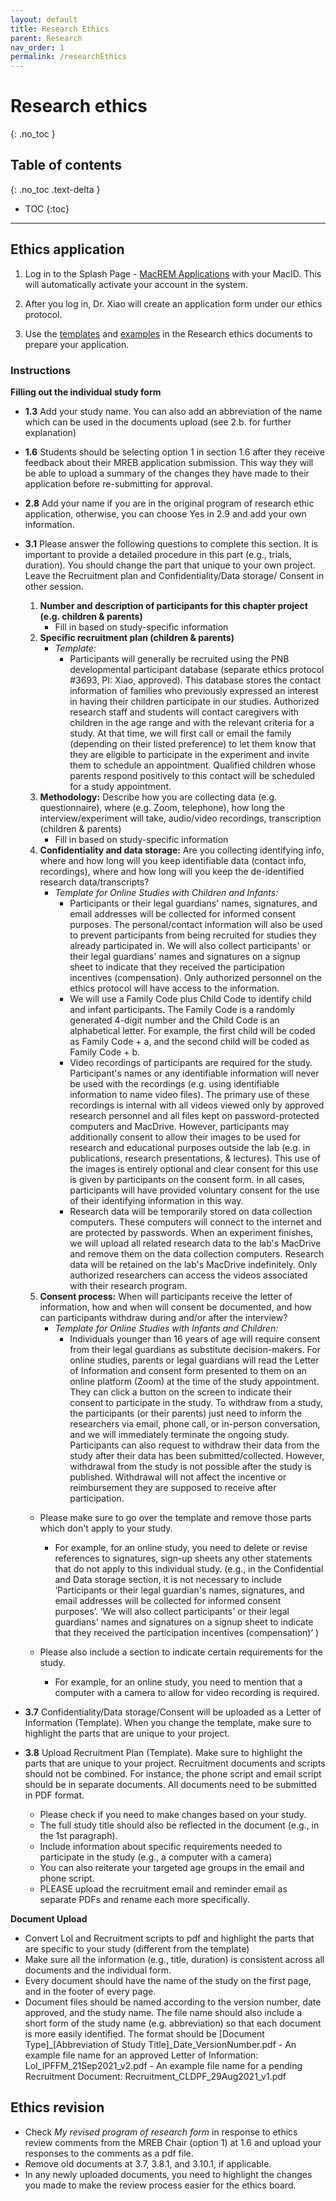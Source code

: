 ```yaml
---
layout: default
title: Research Ethics
parent: Research
nav_order: 1
permalink: /researchEthics
---
```


# Research ethics
{: .no_toc }

## Table of contents
{: .no_toc .text-delta }

* TOC
{:toc}

---

## Ethics application
1. Log in to the Splash Page - [MacREM Applications](https://macrem.mcmaster.ca/) with your MacID. This will automatically activate your account in the system. 

2. After you log in, Dr. Xiao will create an application form under our ethics protocol. 

3. Use the [templates](https://mcmasteru365.sharepoint.com/:f:/r/sites/labtest/Shared%20Documents/Research%20ethics%20documents/Templates?csf=1&web=1&e=xikbEd) and [examples](https://mcmasteru365.sharepoint.com/:f:/r/sites/labtest/Shared%20Documents/Research%20ethics%20documents/Examples?csf=1&web=1&e=sChwzM) in the Research ethics documents to prepare your application. 

### Instructions

 **Filling out the individual study form**
- **1.3** Add your study name. You can also add an abbreviation of the name which can be used in the documents upload (see 2.b. for further explanation)
- **1.6** Students should be selecting option 1 in section 1.6 after they receive feedback about their MREB application submission. This way they will be able to upload a summary of the changes they have made to their application before re-submitting for approval.
- **2.8** Add your name if you are in the original program of research ethic application, otherwise, you can choose Yes in 2.9 and add your own information.
- **3.1** Please answer the following questions to complete this section. It is important to provide a detailed procedure in this part (e.g., trials, duration). You should change the part that unique to your own project. Leave the Recruitment plan and Confidentiality/Data storage/ Consent in other session.
	1. **Number and description of participants for this chapter project (e.g. children & parents)**
		- Fill in based on study-specific information
	2. **Specific recruitment plan (children & parents)**
		- *Template:*
			- Participants will generally be recruited using the PNB developmental participant database (separate ethics protocol #3693, PI: Xiao, approved). This database stores the contact information of families who previously expressed an interest in having their children participate in our studies. Authorized research staff and students will contact caregivers with children in the age range and with the relevant criteria for a study. At that time, we will first call or email the family (depending on their listed preference) to let them know that they are eligible to participate in the experiment and invite them to schedule an appointment. Qualified children whose parents respond positively to this contact will be scheduled for a study appointment.
	3. **Methodology:** Describe how you are collecting data (e.g. questionnaire), where (e.g. Zoom, telephone), how long the interview/experiment will take, audio/video recordings, transcription (children & parents)
		- Fill in based on study-specific information
	4. **Confidentiality and data storage:** Are you collecting identifying info, where and how long will you keep identifiable data (contact info, recordings), where and how long will you keep the de-identified research data/transcripts?
		- *Template for Online Studies with Children and Infants:* 
			- Participants or their legal guardians' names, signatures, and email addresses will be collected for informed consent purposes. The personal/contact information will also be used to prevent participants from being recruited for studies they already participated in. We will also collect participants' or their legal guardians' names and signatures on a signup sheet to indicate that they received the participation incentives (compensation). Only authorized personnel on the ethics protocol will have access to the information.
			- We will use a Family Code plus Child Code to identify child and infant participants. The Family Code is a randomly generated 4-digit number and the Child Code is an alphabetical letter. For example, the first child will be coded as Family Code + a, and the second child will be coded as Family Code + b.
			- Video recordings of participants are required for the study. Participant's names or any identifiable information will never be used with the recordings (e.g. using identifiable information to name video files). The primary use of these recordings is internal with all videos viewed only by approved research personnel and all files kept on password-protected computers and MacDrive. However, participants may additionally consent to allow their images to be used for research and educational purposes outside the lab (e.g. in publications, research presentations, & lectures). This use of the images is entirely optional and clear consent for this use is given by participants on the consent form. In all cases, participants will have provided voluntary consent for the use of their identifying information in this way.
			- Research data will be temporarily stored on data collection computers. These computers will connect to the internet and are protected by passwords. When an experiment finishes, we will upload all related research data to the lab's MacDrive and remove them on the data collection computers. Research data will be retained on the lab's MacDrive indefinitely. Only authorized researchers can access the videos associated with their research program.
	5. **Consent process:** When will participants receive the letter of information, how and when will consent be documented, and how can participants withdraw during and/or after the interview?
		- *Template for Online Studies with Infants and Children:* 
			- Individuals younger than 16 years of age will require consent from their legal guardians as substitute decision-makers. For online studies, parents or legal guardians will read the Letter of Information and consent form presented to them on an online platform (Zoom) at the time of the study appointment. They can click a button on the screen to indicate their consent to participate in the study. To withdraw from a study, the participants (or their parents) just need to inform the researchers via email, phone call, or in-person conversation, and we will immediately terminate the ongoing study. Participants can also request to withdraw their data from the study after their data has been submitted/collected. However, withdrawal from the study is not possible after the study is published. Withdrawal will not affect the incentive or reimbursement they are supposed to receive after participation.

	- Please make sure to go over the template and remove those parts which don't apply to your study.
		- For example, for an online study, you need to delete or revise references to signatures, sign-up sheets any other statements that do not apply to this               individual study. (e.g., in the Confidential and Data storage section, it is not necessary to include ‘Participants or their legal guardian's names,                 signatures, and email addresses will be collected for informed consent purposes’. ‘We will also collect participants' or their legal guardians' names               and signatures on a signup sheet to indicate that they received the participation incentives (compensation)’ )

	- Please also include a section to indicate certain requirements for the study. 
		- For example, for an online study, you need to mention that a computer with a camera to allow for video recording is required.

- **3.7** Confidentiality/Data storage/Consent will be uploaded as a Letter of Information (Template). When you change the template, make sure to highlight the parts that are unique to your project.
- **3.8** Upload Recruitment Plan (Template). Make sure to highlight the parts that are unique to your project. Recruitment documents and scripts should not be combined. For instance, the phone script and email script should be in separate documents. All documents need to be submitted in PDF format.
	- Please check if you need to make changes based on your study.
	- The full study title should also be reflected in the document (e.g., in the 1st paragraph). 
	- Include information about specific requirements needed to participate in the study (e.g., a computer with a camera)
	- You can also reiterate your targeted age groups in the email and phone script.
	- PLEASE upload the recruitment email and reminder email as separate PDFs and rename each more specifically.

**Document Upload**
- Convert LoI and Recruitment scripts to pdf and highlight the parts that are specific to your study (different from the template)
- Make sure all the information (e.g., title, duration) is consistent across all documents and the individual form.
- Every document should have the name of the study on the first page, and in the footer of every page.
- Document files should be named according to the version number, date approved, and the study name. The file name should also include a short form of the study name (e.g. abbreviation) so that each document is more easily identified. The format should be [Document Type]_[Abbreviation of Study Title]_Date_VersionNumber.pdf
		- An example file name for an approved Letter of Information: LoI_IPFFM_21Sep2021_v2.pdf
		- An example file name for a pending Recruitment Document: Recruitment_CLDPF_29Aug2021_v1.pdf

## Ethics revision
* Check *My revised program of research form* in response to ethics review comments from the MREB Chair (option 1) at 1.6 and upload your responses to the comments as a pdf file.
*  Remove old documents at 3.7, 3.8.1, and 3.10.1, if applicable.
* In any newly uploaded documents, you need to highlight the changes you made to make the review process easier for the ethics board.
